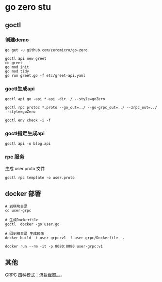 # go zero stu



## goctl

### 创建demo

```shell
go get -u github.com/zeromicro/go-zero

goctl api new greet
cd greet
go mod init
go mod tidy
go run greet.go -f etc/greet-api.yaml
```

### goctl生成api

```shell
goctl api go -api *.api -dir ./ --style=goZero

goctl rpc protoc *.proto --go_out=../ --go-grpc_out=../ --zrpc_out=../ --style=goZero

goctl env check -i -f
```

### goctl指定生成api

```shell
goctl api -o blog.api
```



### rpc 服务

生成 user.proto 文件

```shell
goctl rpc template -o user.proto
```

## docker 部署

```shell
# 到模块目录
cd user-grpc 

# 生成Dockerfile
goctl  docker -go user.go 

# 回到根目录 生成镜像
docker build -t user-grpc:v1 -f user-grpc/Dockerfile  . 

docker run --rm -it -p 8080:8080 user-grpc:v1
```



## 其他

GRPC 四种模式：流拦截器。。。
